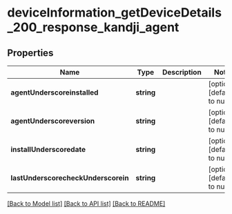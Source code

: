 # deviceInformation_getDeviceDetails_200_response_kandji_agent

## Properties
Name | Type | Description | Notes
------------ | ------------- | ------------- | -------------
**agentUnderscoreinstalled** | **string** |  | [optional] [default to null]
**agentUnderscoreversion** | **string** |  | [optional] [default to null]
**installUnderscoredate** | **string** |  | [optional] [default to null]
**lastUnderscorecheckUnderscorein** | **string** |  | [optional] [default to null]

[[Back to Model list]](../README.md#documentation-for-models) [[Back to API list]](../README.md#documentation-for-api-endpoints) [[Back to README]](../README.md)


